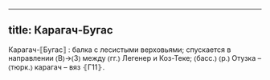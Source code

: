 
---
title: Карагач-Бугас
---
Карагач-⟦Бугас⟧
: балка с лесистыми верховьями; спускается в направлении ⦅В⦆→⦅З⦆ между ⦅гг.⦆ Легенер и Коз-Теке; ⦅басс.⦆ ⦅р.⦆ Отузка – ⦅тюрк.⦆ карагач – вяз ⦃Г11⦄.
